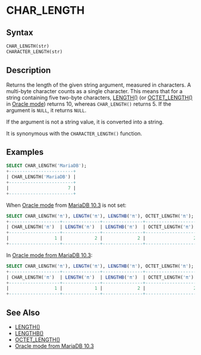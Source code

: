# CHAR_LENGTH

## Syntax

```sql
CHAR_LENGTH(str)
CHARACTER_LENGTH(str)
```

## Description

Returns the length of the given string argument, measured in characters. A multi-byte character counts as a single character. This means that for a string containing five two-byte characters, [LENGTH()](/built-in-functions/string-functions/length) (or [OCTET_LENGTH()](/built-in-functions/string-functions/octet_length) in [Oracle mode](/kb/en/sql_modeoracle/)) returns 10, whereas `CHAR_LENGTH()` returns 5. If the argument is `NULL`, it returns `NULL`.

If the argument is not a string value, it is converted into a string.

It is synonymous with the `CHARACTER_LENGTH()` function.

## Examples

```sql
SELECT CHAR_LENGTH('MariaDB');
+------------------------+
| CHAR_LENGTH('MariaDB') |
+------------------------+
|                      7 |
+------------------------+
```

When [Oracle mode](/kb/en/sql_modeoracle/) from [MariaDB 10.3](/kb/en/what-is-mariadb-103/) is not set:

```sql
SELECT CHAR_LENGTH('π'), LENGTH('π'), LENGTHB('π'), OCTET_LENGTH('π');
+-------------------+--------------+---------------+--------------------+
| CHAR_LENGTH('π')  | LENGTH('π')  | LENGTHB('π')  | OCTET_LENGTH('π')  |
+-------------------+--------------+---------------+--------------------+
|                 1 |            2 |             2 |                  2 |
+-------------------+--------------+---------------+--------------------+
```

In [Oracle mode from MariaDB 10.3](/kb/en/sql_modeoracle/#functions):

```sql
SELECT CHAR_LENGTH('π'), LENGTH('π'), LENGTHB('π'), OCTET_LENGTH('π');
+-------------------+--------------+---------------+--------------------+
| CHAR_LENGTH('π')  | LENGTH('π')  | LENGTHB('π')  | OCTET_LENGTH('π')  |
+-------------------+--------------+---------------+--------------------+
|                 1 |            1 |             2 |                  2 |
+-------------------+--------------+---------------+--------------------+
```

## See Also

- [LENGTH()](/built-in-functions/string-functions/length)
- [LENGTHB()](/built-in-functions/string-functions/lengthb)
- [OCTET_LENGTH()](/built-in-functions/string-functions/octet_length)
- [Oracle mode from MariaDB 10.3](/kb/en/sql_modeoracle/#simple-syntax-compatibility)